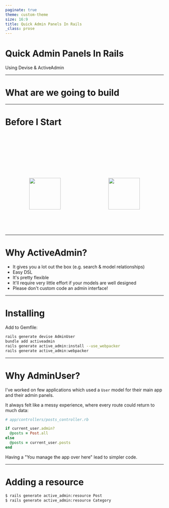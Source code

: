 ```yaml
---
paginate: true
theme: custom-theme
size: 16:9
title: Quick Admin Panels In Rails
_class: prose
---
```

<!-- _class: lead -->

# Quick Admin Panels In Rails

Using Devise & ActiveAdmin 

---
<!-- _class: lead -->

# What are we going to build

---
<!-- _class: lead -->
<!--
Please remember to Like/Comment/Subscribe!
-->

# Before I Start

<div style="display: flex; justify-content: space-around; align-items: center; font-size: 1.2rem; margin-top: 10rem; margin-bottom: 5rem;">
  <img src="/assets/images/youtube-like.svg" height="100" class="wiggle" />
  <img src="/assets/images/youtube-subscribe.png" height="100" class="wiggle" />
</div>

---
<!--
I really like it
-->

# Why ActiveAdmin?

- It gives you a lot out the box (e.g. search & model relationships)
- Easy DSL
- It's pretty flexible
- It'll require very little effort if your models are well designed
- Please don't custom code an admin interface!

---
<!--
Make sure to use an AdminUser
-->

# Installing

Add to Gemfile:

```bash
rails generate devise AdminUser
bundle add activeadmin
rails generate active_admin:install --use_webpacker
rails generate active_admin:webpacker
```

---
<!--
Because separating your code is good.
-->

# Why AdminUser?

I've worked on few applications which used a `User` model for their main app and their admin panels.

It always felt like a messy experience, where every route could return to much data:

```rb
# app/controllers/posts_controller.rb

if current_user.admin? 
  @posts = Post.all
else
  @posts = current_user.posts
end
```

Having a "You manage the app over here" lead to simpler code.

---

# Adding a resource

```bash
$ rails generate active_admin:resource Post
$ rails generate active_admin:resource Category
```
